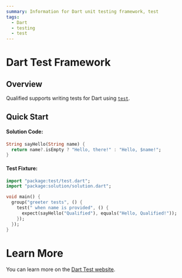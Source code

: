 ```yaml
---
summary: Information for Dart unit testing framework, test
tags:
  - Dart
  - testing
  - test
---
```


# Dart Test Framework

## Overview

Qualified supports writing tests for Dart using [`test`][1].

## Quick Start

#### Solution Code:

```dart
String sayHello(String name) {
  return name?.isEmpty ? "Hello, there!" : "Hello, $name!";
}
```

#### Test Fixture:

```dart
import "package:test/test.dart";
import "package:solution/solution.dart";

void main() {
  group("greeter tests", () {
    test(" when name is provided", () {
      expect(sayHello("Qualified"), equals("Hello, Qualified!"));
    });
  });
}
```

# Learn More

You can learn more on the [Dart Test website][1].

[1]: https://pub.dev/packages/test

